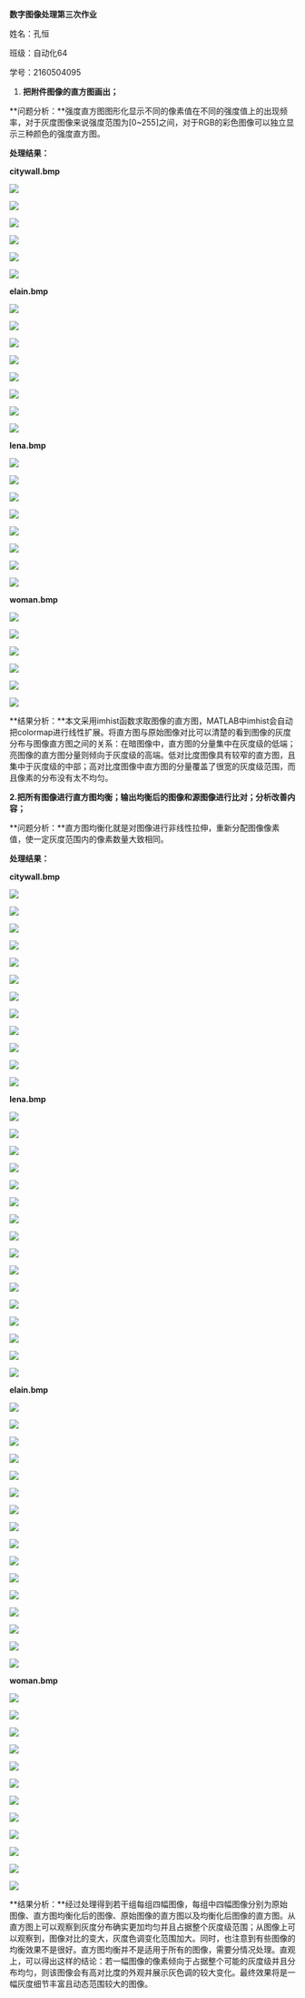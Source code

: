 **数字图像处理第三次作业**

姓名：孔恒

班级：自动化64

学号：2160504095

1.  **把附件图像的直方图画出；**

**问题分析：**强度直方图图形化显示不同的像素值在不同的强度值上的出现频率，对于灰度图像来说强度范围为[0\~255]之间，对于RGB的彩色图像可以独立显示三种颜色的强度直方图。

**处理结果：**

**citywall.bmp**

![](ta1.png)                     

![](ta2.png)

![](ta3.png)

![](ta4.png)

![](ta5.png)

![](ta6.png)

**elain.bmp**

![](ta7.png)

![](ta8.png)

![](ta9.png)

![](ta10.png)

![](ta11.png)

![](ta12.png)

![](ta13.png)

![](ta14.png)

**lena.bmp**

![](ta15.png)

![](ta16.png)

![](ta17.png)

![](ta18.png)

![](ta19.png)

![](ta20.png)

![](ta21.png)

![](ta22.png)

**woman.bmp**

![](ta23.png)

![](ta24.png)

![](ta25.png)

![](ta26.png)

![](ta27.png)

![](ta28.png)

**结果分析：**本文采用imhist函数求取图像的直方图，MATLAB中imhist会自动把colormap进行线性扩展。将直方图与原始图像对比可以清楚的看到图像的灰度分布与图像直方图之间的关系：在暗图像中，直方图的分量集中在灰度级的低端；亮图像的直方图分量则倾向于灰度级的高端。低对比度图像具有较窄的直方图，且集中于灰度级的中部；高对比度图像中直方图的分量覆盖了很宽的灰度级范围，而且像素的分布没有太不均匀。

**2.把所有图像进行直方图均衡；输出均衡后的图像和源图像进行比对；分析改善内容；**

**问题分析：**直方图均衡化就是对图像进行非线性拉伸，重新分配图像像素值，使一定灰度范围内的像素数量大致相同。

**处理结果：**

**citywall.bmp**

![](ta1.png)

![](media/024de066b8c767cb47ffb1a349511180.emf)

![](media/1d128c7cba8f0d96e62aed2c64a031f7.emf)

![](media/c76869bd60492021e6986855d6487d38.emf)

![](media/91d5fe2032bc44fdabde8ffc4e447cc8.emf)

![](media/a99789e7ebdacd70c8cd2d6e8a6c8571.emf)

![](media/e54510ee7f4bd235c69d47e4427f1870.emf)

![](media/96f8be28e595e3b5e51241559b016460.emf)

![](media/49cab9a9ab5635604380e3a59c874d2e.emf)

![](media/9dc3c389893163e405a038b95d74d3ec.emf)

![](media/877b03c859dc4466d3119c0f8214f2c8.emf)

![](media/d0a8a30c9e2a6ff36724be22ab12a843.emf)

**lena.bmp**

![](media/13296499996f40dc3392baf1b60d9332.emf)

![](media/b324cc14c7d50e5797b0160647310767.emf)

![](media/ee5e8b0aaadf73f198e9d1fde9eaf480.emf)

![](media/773f19512ab7f3e81cd651ff5823540c.emf)

![](media/da264c864f7989079219c8c7ea2a98a2.emf)

![](media/aeccaf2ddf582ceb6af083d337063c58.emf)

![](media/a242ad4daa9c5c5c0c76f6094d4cd075.emf)

![](media/bc91d9db0a85391fd978cf4a12ca8c60.emf)

![](media/cf448f31433558bf7f5d4366cf906d5d.emf)

![](media/b83c932f0cd03f1f47e3c569f1dc70cd.emf)

![](media/d51464e22cbd54a6ee2cc49d759db358.emf)

![](media/2805b5e73ab963a5a96fd5a98bacd977.emf)

![](media/61e5ba5b149dd64081ad659c19771d21.emf)

![](media/28ba0cdb2a59679a7e7519235bbfa589.emf)

![](media/edc5734ddadac15317ed2630968aa144.emf)

![](media/95902bfe6cd9cab6203cbd69fcac22c1.emf)

**elain.bmp**

![](media/ef3d30919f4f4e09c3ad19e49e78ed43.emf)

![](media/ba53416f87e1799d177f7a61f05b45cb.emf)

![](media/a2c4ce1aec6fb8ae6ea97e73fddac83b.emf)

![](media/706992d94c54bae2ea6074a91e01bc0f.emf)

![](media/d7d41fe2887401ba223da16969da8487.emf)

![](media/65fa5d132da747793cc56fa8d0fcf22b.emf)

![](media/9bc0782791e428c13e724ffbdfa6555e.emf)

![](media/aefab7c26e80fe46e11f588917cba628.emf)

![](media/eb3aeac829e022a655e0c46f678c5eaa.emf)

![](media/c2c575146d37611c3e0e7a797950eb62.emf)

![](media/c7aec3bbe6b4dbdb7fea57e8602ad0a9.emf)

![](media/3020e70f7c1f8e1f0344b894378f51b5.emf)

![](media/2751607a9856b786d410922de00d4460.emf)

![](media/f4c246dbf730addba447993544a119e0.emf)

![](media/76ed5309ec5ecf13828b4bd3997546e8.emf)

![](media/8de693eea7e580e5567aa605cf2469eb.emf)

**woman.bmp**

![](media/af8a594a3f5ab7c9d2c9577a3ead75fc.emf)

![](media/c3b5d03df49b12b78256f89d4a6162c9.emf)

![](media/cdcafde5728fa5a1451f95b5d173633a.emf)

![](media/2d8a3e446ddd94c709348ce996c3d793.emf)

![](media/11167d75210bd42762a04f58f7082749.emf)

![](media/b20a24fbb0861bba9deadf70b9874ffe.emf)

![](media/5d7698b41d3f07d16823058d08907d30.emf)

![](media/c8c9f9aae9991247b54e85364b82871d.emf)

![](media/e5f73ecc082cd4fcc12631a76c62d94c.emf)

![](media/27ddc4fc3f537c94d667441556690211.emf)

![](media/56e2e7e5604c0d541632a697faa9d19a.emf)

![](media/5a46a24c8a3dbf3faae52e480fd2b271.emf)

**结果分析：**经过处理得到若干组每组四幅图像，每组中四幅图像分别为原始图像、直方图均衡化后的图像、原始图像的直方图以及均衡化后图像的直方图。从直方图上可以观察到灰度分布确实更加均匀并且占据整个灰度级范围；从图像上可以观察到，图像对比的变大，灰度色调变化范围加大。同时，也注意到有些图像的均衡效果不是很好。直方图均衡并不是适用于所有的图像，需要分情况处理。直观上，可以得出这样的结论：若一幅图像的像素倾向于占据整个可能的灰度级并且分布均匀，则该图像会有高对比度的外观并展示灰色调的较大变化。最终效果将是一幅灰度细节丰富且动态范围较大的图像。

